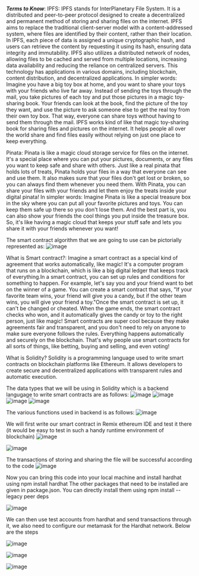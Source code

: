 <b>*Terms to Know*</b>:
IPFS:
IPFS stands for InterPlanetary File System. It is a distributed and peer-to-peer protocol designed to create a decentralized and permanent method of storing and sharing files on the internet. IPFS aims to replace the traditional client-server model with a content-addressed system, where files are identified by their content, rather than their location. In IPFS, each piece of data is assigned a unique cryptographic hash, and users can retrieve the content by requesting it using its hash, ensuring data integrity and immutability. IPFS also utilizes a distributed network of nodes, allowing files to be cached and served from multiple locations, increasing data availability and reducing the reliance on centralized servers. This technology has applications in various domains, including blockchain, content distribution, and decentralized applications.
In simpler words: Imagine you have a big toy box at home, and you want to share your toys with your friends who live far away. Instead of sending the toys through the mail, you take pictures of each toy and put those pictures in a magic toy-sharing book. Your friends can look at the book, find the picture of the toy they want, and use the picture to ask someone else to get the real toy from their own toy box. That way, everyone can share toys without having to send them through the mail. IPFS works kind of like that magic toy-sharing book for sharing files and pictures on the internet. It helps people all over the world share and find files easily without relying on just one place to keep everything.

 Pinata:
Pinata is like a magic cloud storage service for files on the internet. It's a special place where you can put your pictures, documents, or any files you want to keep safe and share with others. Just like a real pinata that holds lots of treats, Pinata holds your files in a way that everyone can see and use them. It also makes sure that your files don't get lost or broken, so you can always find them whenever you need them. With Pinata, you can share your files with your friends and let them enjoy the treats inside your digital pinata!
In simpler words: Imagine Pinata is like a special treasure box in the sky where you can put all your favorite pictures and toys. You can keep them safe up there so you don't lose them. And the best part is, you can also show your friends the cool things you put inside the treasure box. So, it's like having a magic cloud that keeps your stuff safe and lets you share it with your friends whenever you want!

The smart contract algorithm that we are going to use can be pictorially represented as:
![image](https://github.com/TechTonicShift/SecurePix/assets/95674894/6ddfd249-233f-46c1-9b6e-c39b81990481)

What is Smart contract?:
Imagine a smart contract as a special kind of agreement that works automatically, like magic! It's a computer program that runs on a blockchain, which is like a big digital ledger that keeps track of everything.In a smart contract, you can set up rules and conditions for something to happen. For example, let's say you and your friend want to bet on the winner of a game. You can create a smart contract that says, "If your favorite team wins, your friend will give you a candy, but if the other team wins, you will give your friend a toy."Once the smart contract is set up, it can't be changed or cheated. When the game ends, the smart contract checks who won, and it automatically gives the candy or toy to the right person, just like magic! Smart contracts are super cool because they make agreements fair and transparent, and you don't need to rely on anyone to make sure everyone follows the rules. Everything happens automatically and securely on the blockchain. That's why people use smart contracts for all sorts of things, like betting, buying and selling, and even voting!

What is Solidity?
Solidity is a programming language used to write smart contracts on blockchain platforms like Ethereum. It allows developers to create secure and decentralized applications with transparent rules and automatic execution.

The data types that we will be using in Solidity which is a backend langugage to write smart contracts are as follows:
![image](https://github.com/TechTonicShift/SecurePix/assets/95674894/40325427-21fc-4e6c-b1d9-6116b054d530)
![image](https://github.com/TechTonicShift/SecurePix/assets/95674894/e99d6d70-f8d1-4066-bc0a-7797b84dc403)
![image](https://github.com/TechTonicShift/SecurePix/assets/95674894/47209ce3-d1bc-4c1c-af53-b7ed256f5bb6)
![image](https://github.com/TechTonicShift/SecurePix/assets/95674894/c1bdec2f-d881-4cd4-bd79-635064c5002f)

The various functions used in backend is as follows:
![image](https://github.com/TechTonicShift/SecurePix/assets/95674894/17321894-a4a0-421e-9b3f-55b0dbc40870)

 We will first write our smart contract in Remix ethereum IDE and test it there (it would be easy to test in such a handy runtime environment of blockchain)
![image](https://github.com/TechTonicShift/SecurePix/assets/95674894/9f7ec00e-e7c0-4c7a-9dce-e5fc70076cdc)

![image](https://github.com/TechTonicShift/SecurePix/assets/95674894/af594415-04d9-4415-b792-bb22f42623fd)

The transactions of storing and sharing the file will be successful according to the code
![image](https://github.com/TechTonicShift/SecurePix/assets/95674894/fc6b780b-f921-4c1b-93d1-af6b546bd005)

Now you can bring this code into your local machine and install hardhat using npm install hardhat
The other packages that need to be installed are given in package.json. You can directly install them using npm install --legacy peer deps

![image](https://github.com/TechTonicShift/SecurePix/assets/95674894/8153f584-084f-4dc9-aacf-1d8535626a98)

We can then use test accounts from hardhat and send transactions through it, we also need to configure our metamask for the Hardhat network. Below are the steps

![image](https://github.com/TechTonicShift/SecurePix/assets/95674894/ce79bb3d-c51b-4a4f-aad6-40eeaf46af3a)

![image](https://github.com/TechTonicShift/SecurePix/assets/95674894/2ad9a939-2086-4c2e-9491-d402be934563)

![image](https://github.com/TechTonicShift/SecurePix/assets/95674894/15087780-bf51-48b7-9e44-bc0532607e55)








